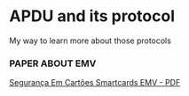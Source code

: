 # APDU and its protocol
My way to learn more about those protocols

### PAPER ABOUT EMV
[Segurança Em Cartões Smartcards EMV - PDF](https://www.ic.unicamp.br/~rdahab/cursos/mp202/Welcome_files/trabalhos/SmartCardsEMV/texto/EMV_final.pdf)
